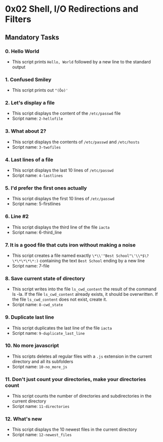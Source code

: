 # 0x02 Shell, I/O Redirections and Filters

## Mandatory Tasks

### 0. Hello World

- This script prints `Hello, World` followed by a new line to the standard output

### 1. Confused Smiley

- This script prints out `"(Ôo)'`

### 2. Let's display a file

- This script displays the content of the `/etc/passwd` file
- Script name: `2-hellofile`

### 3. What about 2?

- This script displays the contents of `/etc/passwd` and `/etc/hosts`
- Script name: `3-twofiles`

### 4. Last lines of a file

- This script displays the last 10 lines of `/etc/passwd`
- Script name: `4-lastlines`

### 5. I'd prefer the first ones actually

- This script displays the first 10 lines of `/etc/passwd`
- Script name: 5-firstlines

### 6. Line #2

- This script displays the third line of the file `iacta`
- Script name: 6-third_line

### 7. It is a good file that cuts iron without making a noise

- This script creates a file named exactly `\*\\'"Best School"\'\\*$\?\*\*\*\*\*:)` containing the text `Best School` ending by a new line
- Script name: 7-file

### 8. Save current state of directory

- This script writes into the file `ls_cwd_content` the result of the command ls -la. If the file `ls_cwd_content` already exists, it should be overwritten. If the file `ls_cwd_content` does not exist, create it.
- Script name: `8-cwd_state`

### 9. Duplicate last line

- This script duplicates the last line of the file `iacta`
- Script name: `9-duplicate_last_line`

### 10. No more javascript

- This scripts deletes all regular files with a `.js` extension in the current directory and all its subfolders
- Script name: `10-no_more_js`

### 11. Don't just count your directories, make your directories count

- This script counts the number of directories and subdirectories in the current directory
- Script name: `11-directories`

### 12. What's new

- This script displays the 10 newest files in the current directory
- Script name: `12-newest_files`


